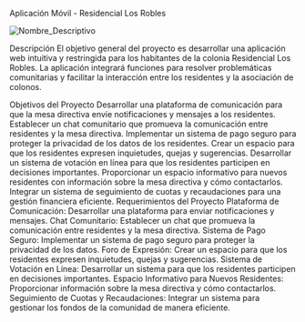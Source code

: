 Aplicación Móvil - Residencial Los Robles

![Nombre_Descriptivo](residencial/residencial.png)

Descripción
El objetivo general del proyecto es desarrollar una aplicación web intuitiva y restringida para los habitantes de la colonia Residencial Los Robles. La aplicación integrará funciones para resolver problemáticas comunitarias y facilitar la interacción entre los residentes y la asociación de colonos.

Objetivos del Proyecto
Desarrollar una plataforma de comunicación para que la mesa directiva envíe notificaciones y mensajes a los residentes.
Establecer un chat comunitario que promueva la comunicación entre residentes y la mesa directiva.
Implementar un sistema de pago seguro para proteger la privacidad de los datos de los residentes.
Crear un espacio para que los residentes expresen inquietudes, quejas y sugerencias.
Desarrollar un sistema de votación en línea para que los residentes participen en decisiones importantes.
Proporcionar un espacio informativo para nuevos residentes con información sobre la mesa directiva y cómo contactarlos.
Integrar un sistema de seguimiento de cuotas y recaudaciones para una gestión financiera eficiente.
Requerimientos del Proyecto
Plataforma de Comunicación: Desarrollar una plataforma para enviar notificaciones y mensajes.
Chat Comunitario: Establecer un chat que promueva la comunicación entre residentes y la mesa directiva.
Sistema de Pago Seguro: Implementar un sistema de pago seguro para proteger la privacidad de los datos.
Foro de Expresión: Crear un espacio para que los residentes expresen inquietudes, quejas y sugerencias.
Sistema de Votación en Línea: Desarrollar un sistema para que los residentes participen en decisiones importantes.
Espacio Informativo para Nuevos Residentes: Proporcionar información sobre la mesa directiva y cómo contactarlos.
Seguimiento de Cuotas y Recaudaciones: Integrar un sistema para gestionar los fondos de la comunidad de manera eficiente.
